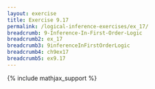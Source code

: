 ```yaml
---
layout: exercise
title: Exercise 9.17
permalink: /logical-inference-exercises/ex_17/
breadcrumb: 9-Inference-In-First-Order-Logic
breadcrumb2: ex_17
breadcrumb3: 9inferenceInFirstOrderLogic
breadcrumb4: ch9ex17
breadcrumb5: ex9.17
---
```


{% include mathjax_support %}

